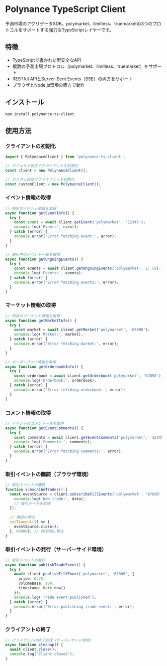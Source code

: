 # Polynance TypeScript Client

予測市場のアグリゲータSDK。polymarket、limitless、truemarketの3つのプロトコルをサポートする強力なTypeScriptレイヤーです。

## 特徴

- TypeScriptで書かれた型安全なAPI
- 複数の予測市場プロトコル（polymarket、limitless、truemarket）をサポート
- RESTful APIとServer-Sent Events（SSE）の両方をサポート
- ブラウザとNode.js環境の両方で動作

## インストール

```bash
npm install polynance-ts-client
```

## 使用方法

### クライアントの初期化

```typescript
import { PolynanceClient } from 'polynance-ts-client';

// デフォルト設定でクライアントを初期化
const client = new PolynanceClient();

// カスタム設定でクライアントを初期化
const customClient = new PolynanceClient();
```

### イベント情報の取得

```typescript
// 特定のイベント情報を取得
async function getEventInfo() {
  try {
    const event = await client.getEvent('polymarket', '12345');
    console.log('Event:', event);
  } catch (error) {
    console.error('Error fetching event:', error);
  }
}

// 進行中のイベント一覧を取得
async function getOngoingEvents() {
  try {
    const events = await client.getOngoingEvents('polymarket', 1, 50);
    console.log('Events:', events);
  } catch (error) {
    console.error('Error fetching events:', error);
  }
}
```

### マーケット情報の取得

```typescript
// 特定のマーケット情報を取得
async function getMarketInfo() {
  try {
    const market = await client.getMarket('polymarket', '67890');
    console.log('Market:', market);
  } catch (error) {
    console.error('Error fetching market:', error);
  }
}

// オーダーブック情報を取得
async function getOrderbookInfo() {
  try {
    const orderbook = await client.getOrderbook('polymarket', '67890');
    console.log('Orderbook:', orderbook);
  } catch (error) {
    console.error('Error fetching orderbook:', error);
  }
}
```

### コメント情報の取得

```typescript
// イベントのコメント一覧を取得
async function getEventComments() {
  try {
    const comments = await client.getEventComments('polymarket', '12345');
    console.log('Comments:', comments);
  } catch (error) {
    console.error('Error fetching comments:', error);
  }
}
```

### 取引イベントの購読（ブラウザ環境）

```typescript
// 取引イベントの購読
function subscribeTrades() {
  const eventSource = client.subscribeFillEvents('polymarket', '67890', (data) => {
    console.log('New trade:', data);
    // 取引データを処理
  });
  
  // 購読の停止
  setTimeout(() => {
    eventSource.close();
  }, 60000); // 60秒後に停止
}
```

### 取引イベントの発行（サーバーサイド環境）

```typescript
// 取引イベントの発行
async function publishTradeEvent() {
  try {
    await client.publishFillEvent('polymarket', '67890', {
      price: 0.75,
      volumeBase: 100,
      timestamp: Date.now()
    });
    console.log('Trade event published');
  } catch (error) {
    console.error('Error publishing trade event:', error);
  }
}
```

### クライアントの終了

```typescript
// クライアントの終了処理（サーバーサイド環境）
async function cleanup() {
  await client.close();
  console.log('Client closed');
}
```
